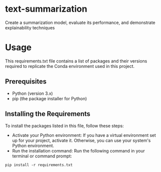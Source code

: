# text-summarization

Create a summarization model, evaluate its performance, and demonstrate explainability techniques

# Usage

This requirements.txt file contains a list of packages and their versions required to replicate the Conda environment used in this project.

## Prerequisites

- Python (version 3.x)
- pip (the package installer for Python)

## Installing the Requirements

To install the packages listed in this file, follow these steps:

- Activate your Python environment: If you have a virtual environment set up for your project, activate it. Otherwise, you can use your system's Python environment.
- Run the installation command: Run the following command in your terminal or command prompt:

```
pip install -r requirements.txt
```
